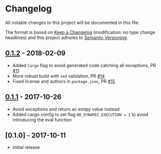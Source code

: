# Changelog
All notable changes to this project will be documented in this file.

The format is based on [Keep a Changelog](http://keepachangelog.com/en/1.0.0/) 
(modification: no type change headlines) and this project adheres to 
[Semantic Versioning](http://semver.org/spec/v2.0.0.html).


## [0.1.2] - 2018-02-09
- Added ``Cargo`` flag to avoid generated code catching all exceptions, PR [#11](https://github.com/vaporyjs/rustbn.js/pull/11)
- More robust build with ``sed`` validation, PR [#14](https://github.com/vaporyjs/rustbn.js/pull/14)
- Fixed license and authors in ``package.json``, PR [#15](https://github.com/vaporyjs/rustbn.js/pull/15)

[0.1.2]: https://github.com/vaporyjs/rustbn.js/compare/v0.1.1...v0.1.2

## [0.1.1] - 2017-10-26
- Avoid exceptions and return an emtpy value instead
- Added cargo config to set flag `NO_DYNAMIC_EXECUTION = 1` to avoid introducing the eval function

[0.1.1]: https://github.com/vaporyjs/rustbn.js/compare/v0.1.0...v0.1.1

## [0.1.0] - 2017-10-11
- Initial release

